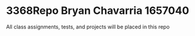 # 3368Repo Bryan Chavarria 1657040
All class assignments, tests, and projects will be placed in this repo
